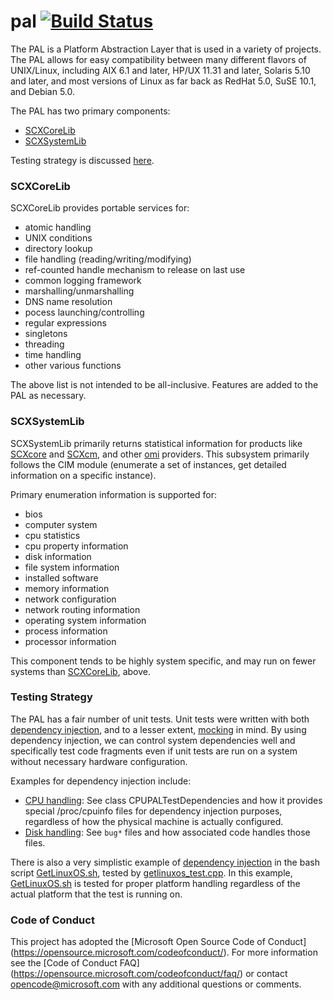 # pal [![Build Status](https://travis-ci.org/Microsoft/pal.svg?branch=master)](https://travis-ci.org/Microsoft/pal)

The PAL is a Platform Abstraction Layer that is used in a variety of
projects. The PAL allows for easy compatibility between many different
flavors of UNIX/Linux, including AIX 6.1 and later, HP/UX 11.31 and
later, Solaris 5.10 and later, and most versions of Linux as far back
as RedHat 5.0, SuSE 10.1, and Debian 5.0.

The PAL has two primary components:

- [SCXCoreLib](#scxcorelib)
- [SCXSystemLib](#scxsystemlib)

Testing strategy is discussed [here](#testing-strategy).

### SCXCoreLib

SCXCoreLib provides portable services for:

- atomic handling
- UNIX conditions
- directory lookup
- file handling (reading/writing/modifying)
- ref-counted handle mechanism to release on last use
- common logging framework
- marshalling/unmarshalling
- DNS name resolution
- pocess launching/controlling
- regular expressions
- singletons
- threading
- time handling
- other various functions

The above list is not intended to be all-inclusive. Features are added
to the PAL as necessary.

### SCXSystemLib

SCXSystemLib primarily returns statistical information for products
like [SCXcore][] and [SCXcm][], and other [omi][] providers. This
subsystem primarily follows the CIM module (enumerate a set of
instances, get detailed information on a specific instance).

[SCXcore]: https://github.com/Microsoft/SCXcore
[SCXcm]: https://github.com/Microsoft/SCXcm
[omi]: https://github.com/Microsoft/omi

Primary enumeration information is supported for:

- bios
- computer system
- cpu statistics
- cpu property information
- disk information
- file system information
- installed software
- memory information
- network configuration
- network routing information
- operating system information
- process information
- processor information

This component tends to be highly system specific, and may run on
fewer systems than [SCXCoreLib](#scxcorelib), above.

### Testing Strategy

The PAL has a fair number of unit tests. Unit tests were written with
both [dependency injection][], and to a lesser extent, [mocking][] in
mind. By using dependency injection, we can control system
dependencies well and specifically test code fragments even if unit
tests are run on a system without necessary hardware configuration.

Examples for dependency injection include:

- [CPU handling][]: See class CPUPALTestDependencies and how it provides
special /proc/cpuinfo files for dependency injection purposes, regardless
of how the physical machine is actually configured.
- [Disk handling][]: See `bug*` files and how associated code handles those files.

There is also a very simplistic example of [dependency injection][] in
the bash script [GetLinuxOS.sh][], tested by [getlinuxos_test.cpp][].
In this example, [GetLinuxOS.sh][] is tested for proper platform handling
regardless of the actual platform that the test is running on.

[dependency injection]: https://en.wikipedia.org/wiki/Dependency_injection
[mocking]: https://en.wikipedia.org/wiki/Mock_object

[CPU handling]: https://github.com/Microsoft/pal/tree/master/test/code/scxsystemlib/cpu
[Disk handling]: https://github.com/Microsoft/pal/tree/master/test/code/scxsystemlib/disk

[GetLinuxOS.sh]: https://github.com/Microsoft/pal/blob/master/source/code/scxsystemlib/common/GetLinuxOS.sh
[getlinuxos_test.cpp]: https://github.com/Microsoft/pal/blob/master/test/code/scxsystemlib/common/getlinuxos_test.cpp

### Code of Conduct

This project has adopted the [Microsoft Open Source Code of Conduct]
(https://opensource.microsoft.com/codeofconduct/).  For more
information see the [Code of Conduct FAQ]
(https://opensource.microsoft.com/codeofconduct/faq/) or contact
[opencode@microsoft.com](mailto:opencode@microsoft.com) with any
additional questions or comments.
